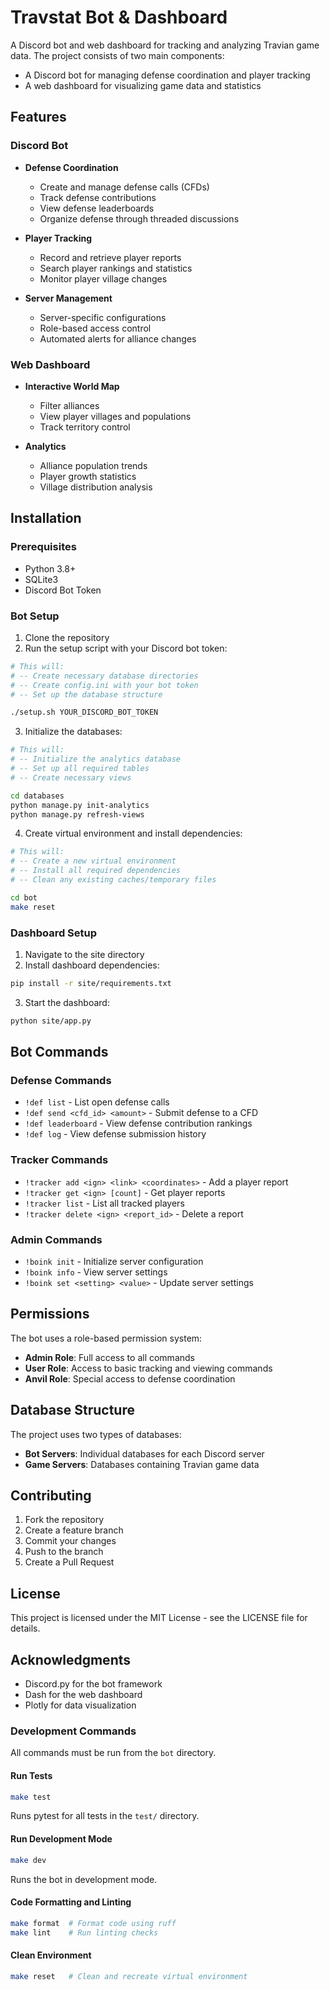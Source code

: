 # Travstat Bot & Dashboard

A Discord bot and web dashboard for tracking and analyzing Travian game data. The project consists of two main components:

- A Discord bot for managing defense coordination and player tracking
- A web dashboard for visualizing game data and statistics

## Features

### Discord Bot

- **Defense Coordination**

  - Create and manage defense calls (CFDs)
  - Track defense contributions
  - View defense leaderboards
  - Organize defense through threaded discussions

- **Player Tracking**

  - Record and retrieve player reports
  - Search player rankings and statistics
  - Monitor player village changes

- **Server Management**
  - Server-specific configurations
  - Role-based access control
  - Automated alerts for alliance changes

### Web Dashboard

- **Interactive World Map**

  - Filter alliances
  - View player villages and populations
  - Track territory control

- **Analytics**
  - Alliance population trends
  - Player growth statistics
  - Village distribution analysis

## Installation

### Prerequisites

- Python 3.8+
- SQLite3
- Discord Bot Token

### Bot Setup

1. Clone the repository
2. Run the setup script with your Discord bot token:

```bash
# This will:
# -- Create necessary database directories
# -- Create config.ini with your bot token
# -- Set up the database structure

./setup.sh YOUR_DISCORD_BOT_TOKEN
```

3. Initialize the databases:

```bash
# This will:
# -- Initialize the analytics database
# -- Set up all required tables
# -- Create necessary views

cd databases
python manage.py init-analytics
python manage.py refresh-views
```

4. Create virtual environment and install dependencies:

```bash
# This will:
# -- Create a new virtual environment
# -- Install all required dependencies
# -- Clean any existing caches/temporary files

cd bot
make reset
```

### Dashboard Setup

1. Navigate to the site directory
2. Install dashboard dependencies:

```bash
pip install -r site/requirements.txt
```

3. Start the dashboard:

```bash
python site/app.py
```

## Bot Commands

### Defense Commands

- `!def list` - List open defense calls
- `!def send <cfd_id> <amount>` - Submit defense to a CFD
- `!def leaderboard` - View defense contribution rankings
- `!def log` - View defense submission history

### Tracker Commands

- `!tracker add <ign> <link> <coordinates>` - Add a player report
- `!tracker get <ign> [count]` - Get player reports
- `!tracker list` - List all tracked players
- `!tracker delete <ign> <report_id>` - Delete a report

### Admin Commands

- `!boink init` - Initialize server configuration
- `!boink info` - View server settings
- `!boink set <setting> <value>` - Update server settings

## Permissions

The bot uses a role-based permission system:

- **Admin Role**: Full access to all commands
- **User Role**: Access to basic tracking and viewing commands
- **Anvil Role**: Special access to defense coordination

## Database Structure

The project uses two types of databases:

- **Bot Servers**: Individual databases for each Discord server
- **Game Servers**: Databases containing Travian game data

## Contributing

1. Fork the repository
2. Create a feature branch
3. Commit your changes
4. Push to the branch
5. Create a Pull Request

## License

This project is licensed under the MIT License - see the LICENSE file for details.

## Acknowledgments

- Discord.py for the bot framework
- Dash for the web dashboard
- Plotly for data visualization

### Development Commands

All commands must be run from the `bot` directory.

#### Run Tests

```bash
make test
```

Runs pytest for all tests in the `test/` directory.

#### Run Development Mode

```bash
make dev
```

Runs the bot in development mode.

#### Code Formatting and Linting

```bash
make format  # Format code using ruff
make lint    # Run linting checks
```

#### Clean Environment

```bash
make reset   # Clean and recreate virtual environment
```
